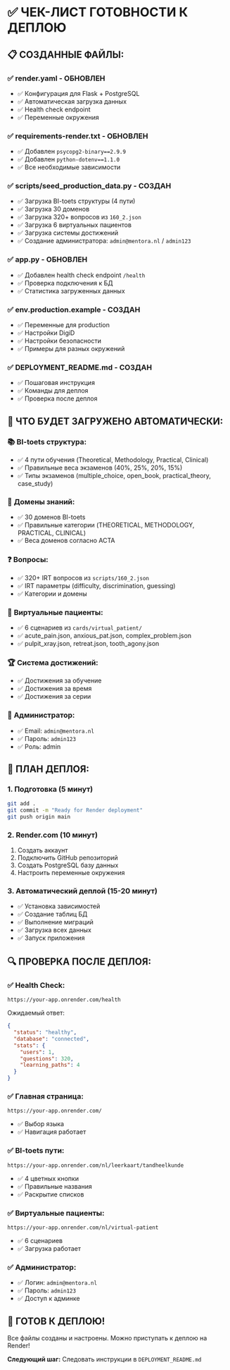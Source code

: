 # ✅ ЧЕК-ЛИСТ ГОТОВНОСТИ К ДЕПЛОЮ

## 📋 **СОЗДАННЫЕ ФАЙЛЫ:**

### ✅ **render.yaml** - ОБНОВЛЕН
- ✅ Конфигурация для Flask + PostgreSQL
- ✅ Автоматическая загрузка данных
- ✅ Health check endpoint
- ✅ Переменные окружения

### ✅ **requirements-render.txt** - ОБНОВЛЕН
- ✅ Добавлен `psycopg2-binary==2.9.9`
- ✅ Добавлен `python-dotenv==1.1.0`
- ✅ Все необходимые зависимости

### ✅ **scripts/seed_production_data.py** - СОЗДАН
- ✅ Загрузка BI-toets структуры (4 пути)
- ✅ Загрузка 30 доменов
- ✅ Загрузка 320+ вопросов из `160_2.json`
- ✅ Загрузка 6 виртуальных пациентов
- ✅ Загрузка системы достижений
- ✅ Создание администратора: `admin@mentora.nl` / `admin123`

### ✅ **app.py** - ОБНОВЛЕН
- ✅ Добавлен health check endpoint `/health`
- ✅ Проверка подключения к БД
- ✅ Статистика загруженных данных

### ✅ **env.production.example** - СОЗДАН
- ✅ Переменные для production
- ✅ Настройки DigiD
- ✅ Настройки безопасности
- ✅ Примеры для разных окружений

### ✅ **DEPLOYMENT_README.md** - СОЗДАН
- ✅ Пошаговая инструкция
- ✅ Команды для деплоя
- ✅ Проверка после деплоя

## 🎯 **ЧТО БУДЕТ ЗАГРУЖЕНО АВТОМАТИЧЕСКИ:**

### 📚 **BI-toets структура:**
- ✅ 4 пути обучения (Theoretical, Methodology, Practical, Clinical)
- ✅ Правильные веса экзаменов (40%, 25%, 20%, 15%)
- ✅ Типы экзаменов (multiple_choice, open_book, practical_theory, case_study)

### 🧠 **Домены знаний:**
- ✅ 30 доменов BI-toets
- ✅ Правильные категории (THEORETICAL, METHODOLOGY, PRACTICAL, CLINICAL)
- ✅ Веса доменов согласно ACTA

### ❓ **Вопросы:**
- ✅ 320+ IRT вопросов из `scripts/160_2.json`
- ✅ IRT параметры (difficulty, discrimination, guessing)
- ✅ Категории и домены

### 👥 **Виртуальные пациенты:**
- ✅ 6 сценариев из `cards/virtual_patient/`
- ✅ acute_pain.json, anxious_pat.json, complex_problem.json
- ✅ pulpit_xray.json, retreat.json, tooth_agony.json

### 🏆 **Система достижений:**
- ✅ Достижения за обучение
- ✅ Достижения за время
- ✅ Достижения за серии

### 👤 **Администратор:**
- ✅ Email: `admin@mentora.nl`
- ✅ Пароль: `admin123`
- ✅ Роль: admin

## 🚀 **ПЛАН ДЕПЛОЯ:**

### 1. **Подготовка (5 минут)**
```bash
git add .
git commit -m "Ready for Render deployment"
git push origin main
```

### 2. **Render.com (10 минут)**
1. Создать аккаунт
2. Подключить GitHub репозиторий
3. Создать PostgreSQL базу данных
4. Настроить переменные окружения

### 3. **Автоматический деплой (15-20 минут)**
- ✅ Установка зависимостей
- ✅ Создание таблиц БД
- ✅ Выполнение миграций
- ✅ Загрузка всех данных
- ✅ Запуск приложения

## 🔍 **ПРОВЕРКА ПОСЛЕ ДЕПЛОЯ:**

### ✅ **Health Check:**
```
https://your-app.onrender.com/health
```
Ожидаемый ответ:
```json
{
  "status": "healthy",
  "database": "connected",
  "stats": {
    "users": 1,
    "questions": 320,
    "learning_paths": 4
  }
}
```

### ✅ **Главная страница:**
```
https://your-app.onrender.com/
```
- ✅ Выбор языка
- ✅ Навигация работает

### ✅ **BI-toets пути:**
```
https://your-app.onrender.com/nl/leerkaart/tandheelkunde
```
- ✅ 4 цветных кнопки
- ✅ Правильные названия
- ✅ Раскрытие списков

### ✅ **Виртуальные пациенты:**
```
https://your-app.onrender.com/nl/virtual-patient
```
- ✅ 6 сценариев
- ✅ Загрузка работает

### ✅ **Администратор:**
- ✅ Логин: `admin@mentora.nl`
- ✅ Пароль: `admin123`
- ✅ Доступ к админке

## 🎉 **ГОТОВ К ДЕПЛОЮ!**

Все файлы созданы и настроены. Можно приступать к деплою на Render!

**Следующий шаг:** Следовать инструкции в `DEPLOYMENT_README.md` 